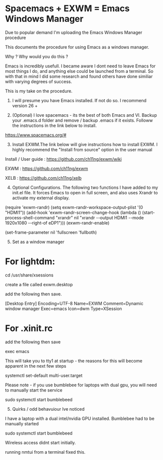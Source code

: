 # Spacemacs + EXWM = Emacs Windows Manager

Due to popular demand I'm uploading the Emacs Windows Manager procedure

This documents the procedure for using Emacs as a windows manager. 

Why ? Why would you do this ?

Emacs is incredibly usefull. I became aware I dont need to leave Emacs for most things I do, and anything else could be launched from a terminal. So with that in mind I did some research and found others have done similiar with varying degrees of success.

This is my take on the procedure.

1. I will presume you have Emacs installed. If not do so. I recommend version 26 +

2. (Optional) I love spacemacs - its the best of both Emacs and VI. Backup your .emacs.d folder and remove / backup .emacs if it exists. Followw the instructions in the link below to install.

https://www.spacemacs.org/#

3. Install EXWM.The link below will give instructions how to install EXWM. I highly recommend the "Install from source" option in the user manual

Install / User guide : https://github.com/ch11ng/exwm/wiki

EXWM : https://github.com/ch11ng/exwm

XELB : https://github.com/ch11ng/xelb

4. Optional Configurations. The following two functions I have added to my init.el file. It forces Emacs to open in full screen, and also uses Xrandr to activate my external display.

(require 'exwm-randr)
  (setq exwm-randr-workspace-output-plist '(0 "HDMI1"))
  (add-hook 'exwm-randr-screen-change-hook
            (lambda ()
              (start-process-shell-command
               "xrandr" nil "xrandr --output HDMI1  --mode 1920x1080 --right-of eDP1")))
  (exwm-randr-enable)


(set-frame-parameter nil 'fullscreen 'fullboth)



5. Set as a window manager

# For lightdm:

cd /usr/share/xsessions

create a file called exwm.desktop

add the following then save.

[Desktop Entry]
Encoding=UTF-8
Name=EXWM
Comment=Dynamic window manager
Exec=emacs
Icon=dwm
Type=XSession

# For .xinit.rc

add the following then save 

exec emacs


This will take you to tty1 at startup - the reasons for this will become apparent in the next few steps

systemctl set-default multi-user.target

Please note - if you use bumblebee for laptops with  dual gpu, you will need to manually start the service 

sudo systemctl start bumblebeed

5. Quirks / odd behavuiour Ive noticed  

I have a laptop with a dual intel/nvidia GPU installed. Bumblebee had to be manually started

sudo systemctl start bumblebeed

Wireless access didnt start initially.

running nmtui from a terminal fixed this.









